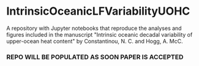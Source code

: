 # IntrinsicOceanicLFVariabilityUOHC
A repository with Jupyter notebooks that reproduce the analyses and figures included in the manuscript "Intrinsic oceanic decadal variability of upper-ocean heat content" by Constantinou, N. C. and Hogg, A. McC.


### REPO WILL BE POPULATED AS SOON PAPER IS ACCEPTED
